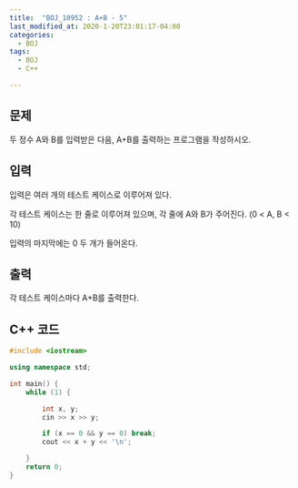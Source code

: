 ```yaml
---
title:  "BOJ_10952 : A+B - 5"
last_modified_at: 2020-1-20T23:01:17-04:00
categories: 
  - BOJ
tags:
  - BOJ
  - C++

---
```



## 문제

두 정수 A와 B를 입력받은 다음, A+B를 출력하는 프로그램을 작성하시오.


## 입력

입력은 여러 개의 테스트 케이스로 이루어져 있다.

각 테스트 케이스는 한 줄로 이루어져 있으며, 각 줄에 A와 B가 주어진다. (0 < A, B < 10)

입력의 마지막에는 0 두 개가 들어온다.


## 출력

각 테스트 케이스마다 A+B를 출력한다.



## C++ 코드
```c++
#include <iostream>

using namespace std;

int main() {
	while (1) {

		int x, y;
		cin >> x >> y;

		if (x == 0 && y == 0) break;
		cout << x + y << '\n';

	}
	return 0;
}
```

